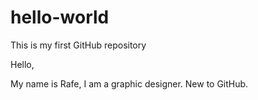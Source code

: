 # hello-world
This is my first GitHub repository

Hello,

My name is Rafe, I am a graphic designer. New to GitHub.
